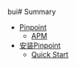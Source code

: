 bui# Summary

* [Pinpoint](introduction/index.md)
	* [APM](introduction/apm.md)
* [安装Pinpoint](installation/index.md)
	* [Quick Start](installation/quickstart.md)



